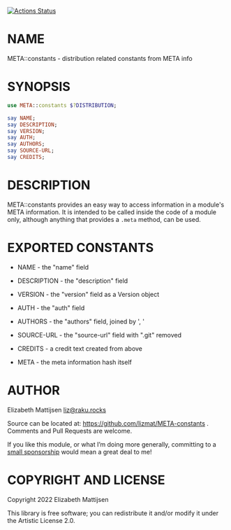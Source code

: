 [![Actions Status](https://github.com/lizmat/META-constants/actions/workflows/test.yml/badge.svg)](https://github.com/lizmat/META-constants/actions)

NAME
====

META::constants - distribution related constants from META info

SYNOPSIS
========

```raku
use META::constants $?DISTRIBUTION;

say NAME;
say DESCRIPTION;
say VERSION;
say AUTH;
say AUTHORS;
say SOURCE-URL;
say CREDITS;
```

DESCRIPTION
===========

META::constants provides an easy way to access information in a module's META information. It is intended to be called inside the code of a module only, although anything that provides a `.meta` method, can be used.

EXPORTED CONSTANTS
==================

  * NAME - the "name" field

  * DESCRIPTION - the "description" field

  * VERSION - the "version" field as a Version object

  * AUTH - the "auth" field

  * AUTHORS - the "authors" field, joined by ', '

  * SOURCE-URL - the "source-url" field with ".git" removed

  * CREDITS - a credit text created from above

  * META - the meta information hash itself

AUTHOR
======

Elizabeth Mattijsen <liz@raku.rocks>

Source can be located at: https://github.com/lizmat/META-constants . Comments and Pull Requests are welcome.

If you like this module, or what I’m doing more generally, committing to a [small sponsorship](https://github.com/sponsors/lizmat/) would mean a great deal to me!

COPYRIGHT AND LICENSE
=====================

Copyright 2022 Elizabeth Mattijsen

This library is free software; you can redistribute it and/or modify it under the Artistic License 2.0.

